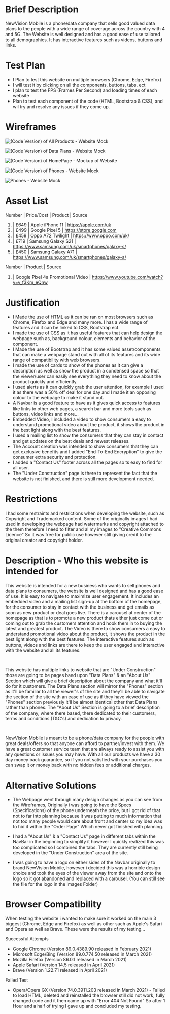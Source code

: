 # Brief Description 

NewVision Mobile is a phone/data company that sells good valued data plans to the people with a wide range of coverage across the country with 4 and 5G. The Website is well designed and has a good ease of use tailored to all demographics. It has interactive features such as videos, buttons and links. 

# Test Plan

- I Plan to test this website on multiple browsers (Chrome, Edge, Firefox)
- I will test it by clicking on all the components, buttons, tabs, ect
- I plan to test the FPS (Frames Per Second) and loading times of each website 
-  Plan to test each component of the code (HTML, Bootstrap & CSS), and wil try and resolve any issues if they come up. 

 # Wireframes

 
![(Code Version) of All Products - Website Mock](https://user-images.githubusercontent.com/77435974/117279969-0c34ab00-ae5a-11eb-8d12-c50972785505.jpg)


![(Code Version) of Data Plans - Website Mock](https://user-images.githubusercontent.com/77435974/117280174-3dad7680-ae5a-11eb-8652-3206fbda1ef9.jpg)

 
![(Code Version) of HomePage - Mockup of Website](https://user-images.githubusercontent.com/77435974/117280590-aac10c00-ae5a-11eb-81eb-e27ae4321321.jpg)


![(Code Version) of Phones - Website Mock](https://user-images.githubusercontent.com/77435974/117280790-dc39d780-ae5a-11eb-849b-e0233cc7c227.jpg)

![Phones - Website Mock](https://user-images.githubusercontent.com/77435974/117280971-11dec080-ae5b-11eb-909b-062ec41692e1.jpg)






# Asset List 

Number | Price/Cost |  Product | Source 

1) |  £649  | Apple iPhone 11 | https://apple.com/uk 
2) |  £499  | Google Pixel 5  | https://store.google.com 
3) |  £459  | Oppo A72 Twilight | https://www.oppo.com/uk/ 
4) |  £719  | Samsung Galaxy S21 | https://www.samsung.com/uk/smartphones/galaxy-s/
5) |  £450  | Samsung Galaxy A71 | https://www.samsung.com/uk/smartphones/galaxy-a/

Number | Product | Source

1) | Google Pixel 4a Promotional Video | https://www.youtube.com/watch?v=v_f3Km_eQnw

# Justification


- I Made the use of HTML as it can be ran on most browsers such as Chrome, Firefox and Edge and many more. I has a wide range of features and it can be linked to CSS, Bootstrap ect.
- I made the use of CSS as it has useful features that can help design the webpage such as, background colour, elements and behavior of the component.
- I Made the use of Bootstrap and it has some valued asset/components that can make a webpage stand out with all of its features and its wide range of compatibility with web browsers.
- I made the use of cards to show of the phones as it can give a description as well as show the product in a condensed space so that the viewer/user can easily see everything they need to know about the product quickly and efficiently. 
 - I used alerts as it can quickly grab the user attention, for example I used it as there was a 50% off deal for one day and I made it an opposing colour to the webpage to make it stand out.
 - A Navbar is a good feature to have as it gives quick access to features like links to other web pages, a search bar and more tools such as buttons, video links and more...
 - Embedded Video, I included a video to show consumers a easy to understand promotional video about the product, it shows the product in the best light along with the best features. 
 - I used a mailing list to show the consumers that they can stay in contact and get updates on the best deals and newest releases. 
 - The Account creation was intended to show consumers that they can get exclusive benefits and I added "End-To-End Encryption" to give the consumer extra security and protection. 
 - I added a "Contact Us" footer across all the pages so ts easy to find for all user.
 - The "Under Construction" page is there to represent the fact that the website is not finished, and there is still more development needed.



# Restrictions

I had some restraints and restrictions when developing the website, such as Copyright and Trademarked content. Some of the originally images I had used in developing the webpage had watermarks and copyright attached to the them therefore I need to filter and al my images to "Creative Commons Licence" So it was free for public use however still giving credit to the original creator and copyright holder. 

# Description - Who this website is intended for 

This website is intended for a new business who wants to sell phones and data plans to consumers, the website is well designed and has a good ease of use. It is easy to navigate to maximize user engagement. It includes an embedded video and a mailing list sign-up at the bottom of the homepage, for the consumer to stay in contact with the business and get emails as soon as new product or deal goes live. There is a carousel at center of the homepage as that is to promote a new product thats either just come out or coming out to grab the customers attention and hook them in to buying the latest and greatest product. The Video is there  to show consumers a easy to understand promotional video about the product, it shows the product in the best light along with the best features. The interactive features such as buttons, videos and links are there to keep the user engaged and interactive with the website and all its features.

<br>

This website has multiple links to website that are "Under Construction" those are going to be pages baed upon "Data Plans" & an "About Us" Section which will give a brief description about the company and what it'll do for it customers. The Data Plans section will mirror the "Phones" section as it'll be familiar to all the viewer's of the site and they'll be able to navigate the section of the site with an ease of use as if they have viewed the "Phones" section previously it'll be almost identical other that Data Plans rather than phones. The "About Us" Section is going to a brief description of the company, where there based, there dedicated to their customers, terms and conditions (T&C's) and dedication to privacy. 

<br>

NewVision Mobile  is meant to be a phone/data company for the people with great deals/offers so that anyone can afford to partner/invest with them. We have a great customer service team that are always ready to assist you with any questions or issues you may have. With all our products we have a 30 day money back guarantee, so if you not satisfied with your purchases you can swap it or money back with no hidden fees or additional charges. 

# Alternative Solutions 

- The Webpage went through many design changes as you can see from the Wireframes, Originally i was going to have the Specs (Specifications) of the phone underneath the price, but i got rid of that not to far into planning because it was putting to much information that not too many people would care about front and center so my idea was to hid it within the "Order Page" Which never got finished with planning.

- I had a "About Us" & a "Contact Us" page in different tabs within the NavBar in the beginning to simplify it however I quickly realized this was too complicated so I combined the tabs. They are currently still being developed in the "Under Construction" area of the site. 

- I was going to have a logo on either sides of the Navbar originally to brand NewVision Mobile, however i decided this was a horrible design choice and took the eyes of the viewer away from the site and onto the logo so it got abandoned and replaced with a carousel. (You can still see the file for the logo in the Images Folder) 


# Browser Compatibility

When testing the website i wanted to make sure it worked on the main 3 biggest (Chrome, Edge and Firefox) as well as other such as Apple's Safari and Opera as well as Brave. These were the results of my testing...

Successful Attempts

- Google Chrome (Version 89.0.4389.90 released in February 2021)
- Microsoft Edge/Bing (Version 89.0.774.50 released in March 2021)
- Mozilla Firefox (Version 86.0.1 released in March 2021)
- Apple Safari (Version 14.5 released in April 2021) 
- Brave (Version 1.22.71 released in April 2021)

Failed Test

- Opera/Opera GX (Version 74.0.3911.203 released in March 2021) - Failed to load HTML, deleted and reinstalled the browser still did not work, fully changed code and it then came up with "Error 404 Not Found" So after 1 Hour and a half of trying I gave up and concluded my testing.   


<br>





